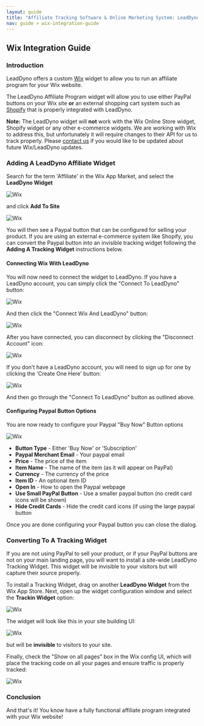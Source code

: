 ```yaml
---
layout: guide
title: "Affiliate Tracking Software & Online Marketing System: LeadDyno"
nav: guide > wix-integration-guide
---
```


## Wix Integration Guide

### Introduction

LeadDyno offers a custom [Wix](http://www.wix.com) widget to allow you to run an affiliate program for your
Wix website.

The LeadDyno Affiliate Program widget will allow you to use either PayPal buttons on your Wix site **or** an
external shopping cart system such as [Shopify](http://www.shopify.com) that is properly integrated with
LeadDyno.

<div class="alert alert-danger">
  <strong>Note:</strong> The LeadDyno widget will <strong>not</strong> work with the Wix Online Store widget,
  Shopify widget or any other e-commerce widgets.  We are working with Wix to address this, but unfortunately
  it will require changes to their API for us to track properly.  Please <a href="mailto:support@leaddyno.com">contact
  us</a> if you would like to be updated about future Wix/LeadDyno updates.
</div>

### Adding A LeadDyno Affiliate Widget

Search for the term 'Affiliate' in the Wix App Market, and select the **LeadDyno Widget**

![Wix](img/wix-affiliate-marketing-widget.png)

and click **Add To Site**

![Wix](img/wix-add-widget.png)

You will then see a Paypal button that can be configured for selling your product.  If you are using an
external e-commerce system like Shopify, you can convert the Paypal button into an invisible tracking widget
following the **Adding A Tracking Widget** instructions below.

#### Connecting Wix With LeadDyno

You will now need to connect the widget to LeadDyno.  If you have a LeadDyno account, you can simply click the
"Connect To LeadDyno" button:

![Wix](img/wix-connect-to-ld.png)

And then click the "Connect Wix And LeadDyno" button:

![Wix](img/wix-connect-approve.png)

After you have connected, you can disconnect by clicking the "Disconnect Account" icon:

![Wix](img/wix-disconnect.png)

If you don't have a LeadDyno account, you will need to sign up for one by clicking the 'Create One Here' button:

![Wix](img/wix-create-one.png)

And then go through the "Connect To LeadDyno" button as outlined above.

#### Configuring Paypal Button Options

You are now ready to configure your Paypal "Buy Now" Button options

![Wix](img/wix-paypal-button-config.png)

* **Button Type** - Either 'Buy Now' or 'Subscription'
* **Paypal Merchant Email** - Your paypal email
* **Price** - The price of the item
* **Item Name** - The name of the item (as it will appear on PayPal)
* **Currency** - The currency of the price
* **Item ID** - An optional item ID
* **Open In** - How to open the Paypal webpage
* **Use Small PayPal Button** - Use a smaller paypal button (no credit card icons will be shown)
* **Hide Credit Cards** - Hide the credit card icons (if using the large paypal button

Once you are done configuring your Paypal button you can close the dialog.

### Converting To A Tracking Widget

If you are not using PayPal to sell your product, or if your PayPal buttons are not on your main landing page,
you will want to install a site-wide LeadDyno Tracking Widget.  This widget will be invisible to your visitors
but will capture their source properly.

To install a Tracking Widget, drag on another **LeadDyno Widget** from the Wix App Store.  Next, open up the
widget configuration window and select the **Trackin Widget** option:

![Wix](img/wix-tracking-widget-config.png)

The widget will look like this in your site building UI:

![Wix](img/wix-tracking-widget-ui.png)

but will be **invisible** to visitors to your site.

Finally, check the "Show on all pages" box in the Wix config UI, which will place the tracking code on all
your pages and ensure traffic is properly tracked:

![Wix](img/wix-show-all-pages.png)

### Conclusion

And that's it!  You know have a fully functional affiliate program integrated with your Wix website!

